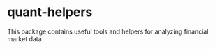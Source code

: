 # quant-helpers

This package contains useful tools and helpers for analyzing financial market data
